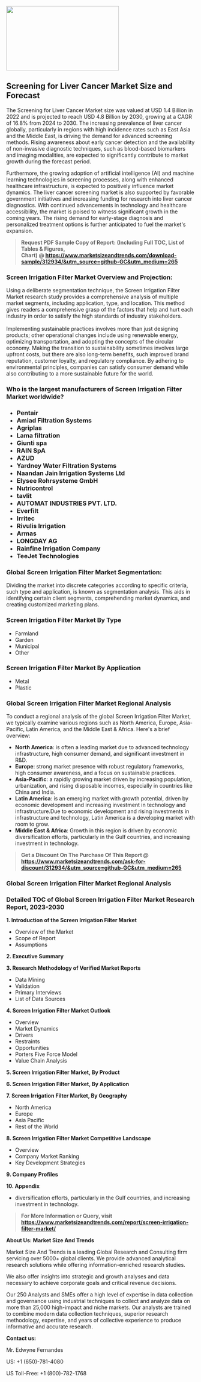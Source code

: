 <p><img class="alignnone size-medium wp-image-20088" src="https://ffe5etoiles.com/wp-content/uploads/2024/12/MST1-300x171.png" alt="" width="300" height="171" /></p><h2>Screening for Liver Cancer Market Size and Forecast</h2><p>The Screening for Liver Cancer Market size was valued at USD 1.4 Billion in 2022 and is projected to reach USD 4.8 Billion by 2030, growing at a CAGR of 16.8% from 2024 to 2030. The increasing prevalence of liver cancer globally, particularly in regions with high incidence rates such as East Asia and the Middle East, is driving the demand for advanced screening methods. Rising awareness about early cancer detection and the availability of non-invasive diagnostic techniques, such as blood-based biomarkers and imaging modalities, are expected to significantly contribute to market growth during the forecast period.</p><p>Furthermore, the growing adoption of artificial intelligence (AI) and machine learning technologies in screening processes, along with enhanced healthcare infrastructure, is expected to positively influence market dynamics. The liver cancer screening market is also supported by favorable government initiatives and increasing funding for research into liver cancer diagnostics. With continued advancements in technology and healthcare accessibility, the market is poised to witness significant growth in the coming years. The rising demand for early-stage diagnosis and personalized treatment options is further anticipated to fuel the market's expansion.</p></p><blockquote id="" class=""><strong>Request PDF Sample Copy of Report: (Including Full TOC, List of Tables &amp; Figures, Chart)&nbsp;@&nbsp;<strong><a href="https://www.marketsizeandtrends.com/download-sample/312934/&utm_source=github-GC&utm_medium=265" target="_blank">https://www.marketsizeandtrends.com/download-sample/312934/&utm_source=github-GC&utm_medium=265</a></strong></strong></blockquote><h3 id="" class="">Screen Irrigation Filter Market&nbsp;Overview and Projection:</h3><p id="" class="">Using a deliberate segmentation technique, the Screen Irrigation Filter Market research study provides a comprehensive analysis of multiple market segments, including application, type, and location. This method gives readers a comprehensive grasp of the factors that help and hurt each industry in order to satisfy the high standards of industry stakeholders. <br /> <br />Implementing sustainable practices involves more than just designing products; other operational changes include using renewable energy, optimizing transportation, and adopting the concepts of the circular economy. Making the transition to sustainability sometimes involves large upfront costs, but there are also long-term benefits, such improved brand reputation, customer loyalty, and regulatory compliance. By adhering to environmental principles, companies can satisfy consumer demand while also contributing to a more sustainable future for the world.</p><h3 id="" class="">Who is the largest manufacturers of&nbsp;Screen Irrigation Filter Market worldwide?</h3><h3 class=""><p><ul><li>Pentair </li><li> Amiad Filtration Systems </li><li> Agriplas </li><li> Lama filtration </li><li> Giunti spa </li><li> RAIN SpA </li><li> AZUD </li><li> Yardney Water Filtration Systems </li><li> Naandan Jain Irrigation Systems Ltd </li><li> Elysee Rohrsysteme GmbH </li><li> Nutricontrol </li><li> tavlit </li><li> AUTOMAT INDUSTRIES PVT. LTD. </li><li> Everfilt </li><li> Irritec </li><li> Rivulis Irrigation </li><li> Armas </li><li> LONGDAY AG </li><li> Rainfine Irrigation Company </li><li> TeeJet Technologies</li></ul></p></h3><h3 id="" class="">Global&nbsp;Screen Irrigation Filter Market Segmentation:</h3><p id="" class="">Dividing the market into discrete categories according to specific criteria, such type and application, is known as segmentation analysis. This aids in identifying certain client segments, comprehending market dynamics, and creating customized marketing plans.</p><h3 id="" class="">Screen Irrigation Filter Market&nbsp;By Type</h3><p><p><ul><li>Farmland</li><li> Garden</li><li> Municipal</li><li> Other</p></li></ul></p></p><h3 id="" class="">Screen Irrigation Filter Market&nbsp;By Application</h3><p class=""><p><ul><li>Metal</li><li> Plastic</li></ul></p></p><h3 id="" class="">Global Screen Irrigation Filter Market Regional Analysis</h3><p id="" class="">To conduct a regional analysis of the global Screen Irrigation Filter Market, we typically examine various regions such as North America, Europe, Asia-Pacific, Latin America, and the Middle East &amp; Africa. Here's a brief overview:</p><ul><li><strong>North America</strong>: is often a leading market due to advanced technology infrastructure, high consumer demand, and significant investment in R&amp;D.</li><li><strong>Europe</strong>: strong market presence with robust regulatory frameworks, high consumer awareness, and a focus on sustainable practices.</li><li><strong>Asia-Pacific</strong>: a rapidly growing market driven by increasing population, urbanization, and rising disposable incomes, especially in countries like China and India.</li><li><strong>Latin America</strong>: is an emerging market with growth potential, driven by economic development and increasing investment in technology and infrastructure.Due to economic development and rising investments in infrastructure and technology, Latin America is a developing market with room to grow.</li><li><strong>Middle East &amp; Africa</strong>: Growth in this region is driven by economic diversification efforts, particularly in the Gulf countries, and increasing investment in technology.</li></ul><blockquote id="" class=""><strong>Get a Discount On The Purchase Of This Report @ <strong><a href="https://www.marketsizeandtrends.com/ask-for-discount/312934/&utm_source=github-GC&utm_medium=265" target="_blank">https://www.marketsizeandtrends.com/ask-for-discount/312934/&utm_source=github-GC&utm_medium=265</a></strong></strong></blockquote><h3 id="" class="">Global Screen Irrigation Filter Market Regional Analysis</h3><h3 id="" class="">Detailed TOC of Global Screen Irrigation Filter Market Research Report, 2023-2030</h3><p id="" class=""><strong>1. Introduction of the Screen Irrigation Filter Market</strong></p><ul><li>Overview of the Market</li><li>Scope of Report</li><li>Assumptions</li></ul><p id="" class=""><strong>2. Executive Summary</strong></p><p id="" class=""><strong>3. Research Methodology of Verified Market Reports</strong></p><ul><li>Data Mining</li><li>Validation</li><li>Primary Interviews</li><li>List of Data Sources</li></ul><p id="" class=""><strong>4. Screen Irrigation Filter Market Outlook</strong></p><ul><li>Overview</li><li>Market Dynamics</li><li>Drivers</li><li>Restraints</li><li>Opportunities</li><li>Porters Five Force Model</li><li>Value Chain Analysis</li></ul><p id="" class=""><strong>5. Screen Irrigation Filter Market, By Product</strong></p><p id="" class=""><strong>6. Screen Irrigation Filter Market, By Application</strong></p><p id="" class=""><strong>7. Screen Irrigation Filter Market, By Geography</strong></p><ul><li>North America</li><li>Europe</li><li>Asia Pacific</li><li>Rest of the World</li></ul><p id="" class=""><strong>8. Screen Irrigation Filter Market Competitive Landscape</strong></p><ul><li>Overview</li><li>Company Market Ranking</li><li>Key Development Strategies</li></ul><p id="" class=""><strong>9. Company Profiles</strong></p><p id="" class=""><strong>10. Appendix</strong></p><ul><li>diversification efforts, particularly in the Gulf countries, and increasing investment in technology.</li></ul><blockquote id="" class=""><strong>For More Information or Query, visit <strong><strong><a href="https://www.marketsizeandtrends.com/report/screen-irrigation-filter-market/" target="_blank">https://www.marketsizeandtrends.com/report/screen-irrigation-filter-market/</a></strong></strong></strong></blockquote><p id="" class=""><strong>About Us: Market Size And Trends</strong></p><p id="" class="">Market Size And Trends is a leading Global Research and Consulting firm servicing over 5000+ global clients. We provide advanced analytical research solutions while offering information-enriched research studies.</p><p id="" class="">We also offer insights into strategic and growth analyses and data necessary to achieve corporate goals and critical revenue decisions.</p><p id="" class="">Our 250 Analysts and SMEs offer a high level of expertise in data collection and governance using industrial techniques to collect and analyze data on more than 25,000 high-impact and niche markets. Our analysts are trained to combine modern data collection techniques, superior research methodology, expertise, and years of collective experience to produce informative and accurate research.</p><p id="" class=""><strong>Contact us:</strong></p><p id="" class="">Mr. Edwyne Fernandes</p><p id="" class="">US: +1 (650)-781-4080</p><p id="" class="">US Toll-Free: +1 (800)-782-1768</p>
